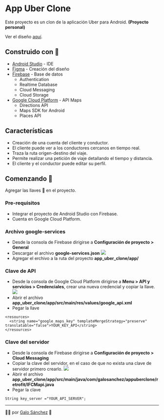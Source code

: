 # App Uber Clone
Este proyecto es un clon de la aplicación Uber para Android. **(Proyecto personal)**

Ver el diseño [aquí](https://www.figma.com/file/EeuWLlpHQf0WdCGXtw74Qf/App-Uber-Clone).

## Construido con 🔨
- [Android Studio](https://developer.android.com/studio) - IDE
- [Figma](https://www.figma.com/) - Creación del diseño
- [Firebase](https://firebase.google.com/) - Base de datos
	+ Authentication
	+ Realtime Database
	+ Cloud Messaging
	+ Cloud Storage
- [Google Cloud Platform](https://console.cloud.google.com/) - API Maps
	+ Directions API
	+ Maps SDK for Android
	+ Places API


## Características

- Creación de una cuenta del cliente y conductor.
- El cliente puede ver a los conductores cercanos en tiempo real.
- Traza la ruta origen-destino del viaje.
- Permite realizar una petición de viaje detallando el tiempo y distancia.
- El cliente y el conductor puede editar su perfil.

## Comenzando 🚀
Agregar las llaves 🔑 en el proyecto.

### Pre-requisitos
- Integrar el proyecto de Android Studio con Firebase.
- Cuenta en Google Cloud Platform.

### Archivo google-services
- Desde la consola de Firebase dirigirse a **Configuración de proyecto > General**
- Descargar el archivo **google-services.json**
![](https://i.imgur.com/8t1zY1d.jpg)
- Agregar el erchivo a la ruta del proyecto **app_uber_clone/app/**

### Clave de API
- Desde la consola de Google Cloud Platform dirigirse a **Menu > API y servicios > Credenciales**, crear una nueva credencial y copiar la llave.
![](https://i.imgur.com/lbL6RQA.jpg)
- Abrir el archivo **app_uber_clone/app/src/main/res/values/google_api.xml**
- Pegar la llave
```
<resources>
  <string name="google_maps_key" templateMergeStrategy="preserve" translatable="false">YOUR_KEY_API</string>
</resources>
```

### Clave del servidor
- Desde la consola de Firebase dirigirse a **Configuración de proyecto > Cloud Messaging**
- Copiar la clave del servidor, en el caso de que no exista una clave de servidor primero crearlo.
![](https://i.imgur.com/wcVksTv.jpg)
- Abrir el archivo **app_uber_clone/app/src/main/java/com/galosanchez/appuberclone/retrofit/IFCMapi.java**
- Pegar la clave
```
String key_server ="YOUR_API_SERVER";
```

---

👨‍💻 por [Galo Sánchez](https://github.com/galosanchez) 🖤

